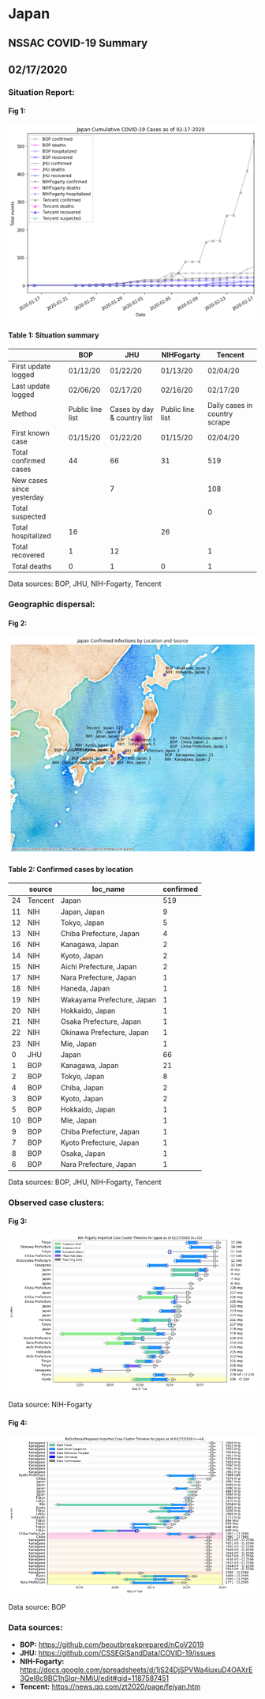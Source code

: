 # Japan
## NSSAC COVID-19 Summary
## 02/17/2020



### Situation Report:
#### Fig 1:
![Japan cases](../merged_histories/Japan_merged_histories.png)

#### Table 1: Situation summary


|                           | BOP              | JHU                         | NIHFogarty       | Tencent                       |
|---------------------------|------------------|-----------------------------|------------------|-------------------------------|
| First update logged       | 01/12/20         | 01/22/20                    | 01/13/20         | 02/04/20                      |
| Last update logged        | 02/06/20         | 02/17/20                    | 02/16/20         | 02/17/20                      |
| Method                    | Public line list | Cases by day & country list | Public line list | Daily cases in country scrape |
| First known case          | 01/15/20         | 01/22/20                    | 01/15/20         | 02/04/20                      |
| Total confirmed cases     | 44               | 66                          | 31               | 519                           |
| New cases since yesterday |                  | 7                           |                  | 108                           |
| Total suspected           |                  |                             |                  | 0                             |
| Total hospitalized        | 16               |                             | 26               |                               |
| Total recovered           | 1                | 12                          |                  | 1                             |
| Total deaths              | 0                | 1                           | 0                | 1                             |

Data sources: BOP, JHU, NIH-Fogarty, Tencent


### Geographic dispersal:
#### Fig 2:
![Japan mapped](../case_locs/Japan_case_locs.png)

#### Table 2: Confirmed cases by location


|    | source   | loc_name                   |   confirmed |
|----|----------|----------------------------|-------------|
| 24 | Tencent  | Japan                      |         519 |
| 11 | NIH      | Japan, Japan               |           9 |
| 12 | NIH      | Tokyo, Japan               |           5 |
| 13 | NIH      | Chiba Prefecture, Japan    |           4 |
| 16 | NIH      | Kanagawa, Japan            |           2 |
| 14 | NIH      | Kyoto, Japan               |           2 |
| 15 | NIH      | Aichi Prefecture, Japan    |           2 |
| 17 | NIH      | Nara Prefecture, Japan     |           1 |
| 18 | NIH      | Haneda, Japan              |           1 |
| 19 | NIH      | Wakayama Prefecture, Japan |           1 |
| 20 | NIH      | Hokkaido, Japan            |           1 |
| 21 | NIH      | Osaka Prefecture, Japan    |           1 |
| 22 | NIH      | Okinawa Prefecture, Japan  |           1 |
| 23 | NIH      | Mie, Japan                 |           1 |
|  0 | JHU      | Japan                      |          66 |
|  1 | BOP      | Kanagawa, Japan            |          21 |
|  2 | BOP      | Tokyo, Japan               |           8 |
|  4 | BOP      | Chiba, Japan               |           2 |
|  3 | BOP      | Kyoto, Japan               |           2 |
|  5 | BOP      | Hokkaido, Japan            |           1 |
| 10 | BOP      | Mie, Japan                 |           1 |
|  9 | BOP      | Chiba Prefecture, Japan    |           1 |
|  7 | BOP      | Kyoto Prefecture, Japan    |           1 |
|  8 | BOP      | Osaka, Japan               |           1 |
|  6 | BOP      | Nara Prefecture, Japan     |           1 |

Data sources: BOP, JHU, NIH-Fogarty, Tencent


### Observed case clusters:
#### Fig 3:
![Japan cases](../cluster_analysis/Japan_imported_cases_NIHFogarty.png)



Data source: NIH-Fogarty


#### Fig 4:
![Japan cases](../cluster_analysis/Japan_imported_cases_BOP.png)



Data source: BOP


### Data sources:
* **BOP:** https://github.com/beoutbreakprepared/nCoV2019
* **JHU:** https://github.com/CSSEGISandData/COVID-19/issues
* **NIH-Fogarty:** https://docs.google.com/spreadsheets/d/1jS24DjSPVWa4iuxuD4OAXrE3QeI8c9BC1hSlqr-NMiU/edit#gid=1187587451
* **Tencent:** https://news.qq.com/zt2020/page/feiyan.htm
